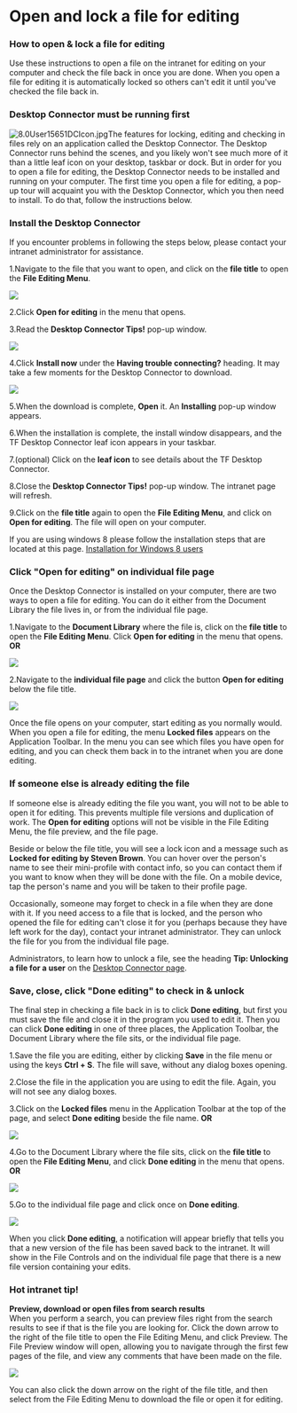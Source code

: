 # Open and lock a file for editing



### How to open & lock a file for editing

Use these instructions to open a file on the intranet for editing on your computer and check the file back in once you are done. When you open a file for editing it is automatically locked so others can't edit it until you've checked the file back in.

### Desktop Connector must be running first

![8.0User15651DCIcon.jpg](https://community.thoughtfarmer.com/imagethumb/278948200000/15996/86x109/False/8.0User15651DCIcon.jpg)The features for locking, editing and checking in files rely on an application called the Desktop Connector. The Desktop Connector runs behind the scenes, and you likely won't see much more of it than a little leaf icon on your desktop, taskbar or dock. But in order for you to open a file for editing, the Desktop Connector needs to be installed and running on your computer. The first time you open a file for editing, a pop-up tour will acquaint you with the Desktop Connector, which you then need to install. To do that, follow the instructions below.

### Install the Desktop Connector

If you encounter problems in following the steps below, please contact your intranet administrator for assistance.

1.Navigate to the file that you want to open, and click on the **file title** to open the **File Editing Menu**.

![](../../.gitbook/assets/1%20%2841%29.jpg)

2.Click **Open for editing** in the menu that opens.

3.Read the **Desktop Connector Tips!** pop-up window.

![](../../.gitbook/assets/2%20%2855%29.jpg)

4.Click **Install now** under the **Having trouble connecting?** heading. It may take a few moments for the Desktop Connector to download.

![](../../.gitbook/assets/3%20%2841%29.jpg)



5.When the download is complete, **Open** it. An **Installing** pop-up window appears.

6.When the installation is complete, the install window disappears, and the TF Desktop Connector leaf icon appears in your taskbar.

7.\(optional\) Click on the **leaf icon** to see details about the TF Desktop Connector.

8.Close the **Desktop Connector Tips!** pop-up window. The intranet page will refresh.

9.Click on the **file title** again to open the **File Editing Menu**, and click on **Open for editing**. The file will open on your computer.

If you are using windows 8 please follow the installation steps that are located at this page. [Installation for Windows 8 users](https://community.thoughtfarmer.com/content/105909)

### Click "Open for editing" on individual file page

Once the Desktop Connector is installed on your computer, there are two ways to open a file for editing. You can do it either from the Document Library the file lives in, or from the individual file page.

1.Navigate to the **Document Library** where the file is, click on the **file title** to open the **File Editing Menu**. Click **Open for editing** in the menu that opens. **OR**

![](../../.gitbook/assets/4.jpg)

2.Navigate to the **individual file page** and click the button **Open for editing** below the file title.

![](../../.gitbook/assets/5%20%2816%29.jpg)



Once the file opens on your computer, start editing as you normally would. When you open a file for editing, the menu **Locked files** appears on the Application Toolbar. In the menu you can see which files you have open for editing, and you can check them back in to the intranet when you are done editing. 

### If someone else is already editing the file

If someone else is already editing the file you want, you will not to be able to open it for editing. This prevents multiple file versions and duplication of work. The **Open for editing** options will not be visible in the File Editing Menu, the file preview, and the file page.  
  
Beside or below the file title, you will see a lock icon and a message such as **Locked for editing by Steven Brown**. You can hover over the person's name to see their mini-profile with contact info, so you can contact them if you want to know when they will be done with the file. On a mobile device, tap the person's name and you will be taken to their profile page.   
  
Occasionally, someone may forget to check in a file when they are done with it. If you need access to a file that is locked, and the person who opened the file for editing can't close it for you \(perhaps because they have left work for the day\), contact your intranet administrator. They can unlock the file for you from the individual file page.   
  
Administrators, to learn how to unlock a file, see the heading **Tip: Unlocking a file for a user** on the [Desktop Connector page](https://community.thoughtfarmer.com/content/105909/desktop-connector).

### Save, close, click "Done editing" to check in & unlock

The final step in checking a file back in is to click **Done editing**, but first you must save the file and close it in the program you used to edit it. Then you can click **Done editing** in one of three places, the Application Toolbar, the Document Library where the file sits, or the individual file page.

1.Save the file you are editing, either by clicking **Save** in the file menu or using the keys **Ctrl + S**. The file will save, without any dialog boxes opening.

2.Close the file in the application you are using to edit the file. Again, you will not see any dialog boxes.

3.Click on the **Locked files** menu in the Application Toolbar at the top of the page, and select **Done editing** beside the file name. **OR**

![](../../.gitbook/assets/6%20%285%29.jpg)

4.Go to the Document Library where the file sits, click on the **file title** to open the **File Editing Menu**, and click **Done editing** in the menu that opens. **OR**

![](../../.gitbook/assets/7%20%283%29.jpg)

5.Go to the individual file page and click once on **Done editing**.

![](../../.gitbook/assets/aaa%20%281%29.jpg)

  
When you click **Done editing**, a notification will appear briefly that tells you that a new version of the file has been saved back to the intranet. It will show in the File Controls and on the individual file page that there is a new file version containing your edits.

### Hot intranet tip!

**Preview, download or open files from search results**  
When you perform a search, you can preview files right from the search results to see if that is the file you are looking for. Click the down arrow to the right of the file title to open the File Editing Menu, and click Preview. The File Preview window will open, allowing you to navigate through the first few pages of the file, and view any comments that have been made on the file.

![](../../.gitbook/assets/9%20%284%29.jpg)

You can also click the down arrow on the right of the file title, and then select from the File Editing Menu to download the file or open it for editing.

